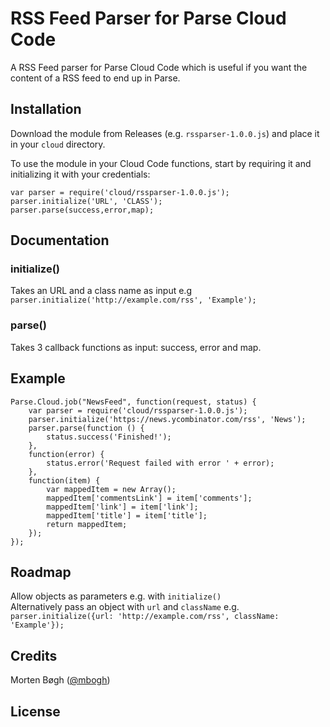 RSS Feed Parser for Parse Cloud Code
================

A RSS Feed parser for Parse Cloud Code which is useful if you want the content of a RSS feed to end up in Parse.

Installation
------------

Download the module from Releases (e.g. `rssparser-1.0.0.js`) and place it in your `cloud` directory.

To use the module in your Cloud Code functions, start by requiring it and initializing it with your credentials:

```
var parser = require('cloud/rssparser-1.0.0.js');
parser.initialize('URL', 'CLASS');
parser.parse(success,error,map);
```

Documentation
-------------

### initialize()
Takes an URL and a class name as input e.g `parser.initialize('http://example.com/rss', 'Example');`  

### parse()
Takes 3 callback functions as input: success, error and map.

Example
-------

```
Parse.Cloud.job("NewsFeed", function(request, status) {
    var parser = require('cloud/rssparser-1.0.0.js');
    parser.initialize('https://news.ycombinator.com/rss', 'News');
    parser.parse(function () {
        status.success('Finished!');
    },
    function(error) {
        status.error('Request failed with error ' + error);
    },
    function(item) {
        var mappedItem = new Array();
        mappedItem['commentsLink'] = item['comments'];
        mappedItem['link'] = item['link'];
        mappedItem['title'] = item['title'];
        return mappedItem;
    });
});
```

Roadmap
-------

Allow objects as parameters e.g. with `initialize()`  
Alternatively pass an object with `url` and `className` e.g. `parser.initialize({url: 'http://example.com/rss', className: 'Example'});`

Credits
-------
Morten Bøgh ([@mbogh](http://twitter.com/mbogh))

License
-------
